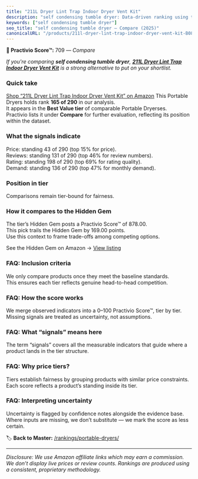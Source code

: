 ```yaml
---
title: "211L Dryer Lint Trap Indoor Dryer Vent Kit"
description: "self condensing tumble dryer: Data-driven ranking using the Practivio Score™. Positioned by quality, value, demand, findability, momentum."
keywords: ["self condensing tumble dryer"]
seo_title: "self condensing tumble dryer — Compare (2025)"
canonicalURL: "/products/211l-dryer-lint-trap-indoor-dryer-vent-kit-B08BJR3KD7/"
---
```


**🛒 Practivio Score™:** 709 — _Compare_


*If you're comparing **self condensing tumble dryer**, **[211L Dryer Lint Trap Indoor Dryer Vent Kit](https://www.amazon.com/dp/B08BJR3KD7?tag=practivio-20)** is a strong alternative to put on your shortlist.*
### Quick take
[Shop “211L Dryer Lint Trap Indoor Dryer Vent Kit” on Amazon](https://www.amazon.com/dp/B08BJR3KD7?tag=practivio-20)
This Portable Dryers holds rank **165 of 290** in our analysis.  
It appears in the **Best Value tier** of comparable Portable Dryerses.  
Practivio lists it under **Compare** for further evaluation, reflecting its position within the dataset.

### What the signals indicate
Price: standing 43 of 290 (top 15% for price).  
Reviews: standing 131 of 290 (top 46% for review numbers).  
Rating: standing 198 of 290 (top 69% for rating quality).  
Demand: standing 136 of 290 (top 47% for monthly demand).

### Position in tier
Comparisons remain tier-bound for fairness.

### How it compares to the Hidden Gem
The tier’s Hidden Gem posts a Practivio Score™ of 878.00.  
This pick trails the Hidden Gem by 169.00 points.  
Use this context to frame trade-offs among competing options.  

See the Hidden Gem on Amazon → [View listing](https://www.amazon.com/dp/B08PVYFDCK?tag=practivio-20)

### FAQ: Inclusion criteria
We only compare products once they meet the baseline standards.  
This ensures each tier reflects genuine head-to-head competition.

### FAQ: How the score works
We merge observed indicators into a 0–100 Practivio Score™, tier by tier.  
Missing signals are treated as uncertainty, not assumptions.

### FAQ: What “signals” means here
The term “signals” covers all the measurable indicators that guide where a product lands in the tier structure.

### FAQ: Why price tiers?
Tiers establish fairness by grouping products with similar price constraints.  
Each score reflects a product’s standing inside its tier.

### FAQ: Interpreting uncertainty
Uncertainty is flagged by confidence notes alongside the evidence base.  
Where inputs are missing, we don’t substitute — we mark the score as less certain.

<!-- Missing template for Compare/CompareWithinPriceClass -->


🏷️ **Back to Master:** [/rankings/portable-dryers/](/rankings/portable-dryers/)

---
_Disclosure: We use Amazon affiliate links which may earn a commission. We don’t display live prices or review counts. Rankings are produced using a consistent, proprietary methodology._
